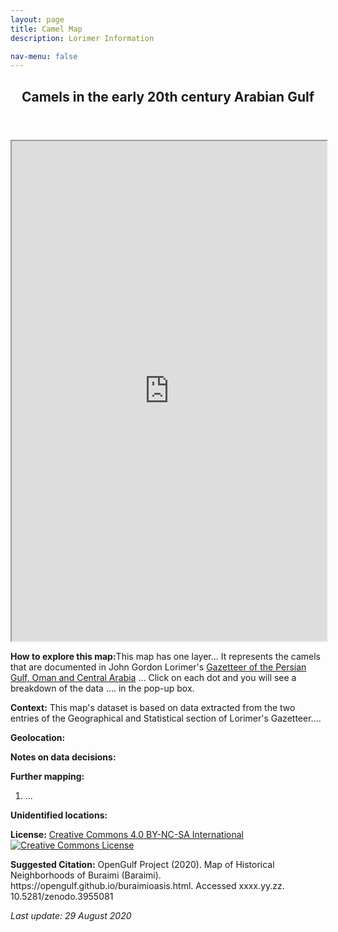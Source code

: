 ```yaml
---
layout: page
title: Camel Map
description: Lorimer Information  

nav-menu: false
---
```


<section id="one">
  <div class="inner">
    <header class="major">
      <h1>Camels in the early 20th century Arabian Gulf</h1>
    </header>
<iframe src="https://balaqisms.github.io/FinalCamelMap2/Webapp/#6/26.660/52.521" width="100%" height="800"></iframe>

<p>
	<b>How to explore this map:</b>This map has one layer... It represents the camels that are documented in John Gordon Lorimer's <a href="https://en.wikipedia.org/wiki/Gazetteer_of_the_Persian_Gulf,_Oman_and_Central_Arabia" class="link"> Gazetteer of the Persian Gulf, Oman and Central Arabia</a> ...  Click on each dot and you will see a breakdown of the data ....  in the pop-up box.
</p>
<p>
	<b>Context:</b> This map's dataset is based on data extracted from the two entries of the Geographical and Statistical section of Lorimer's Gazetteer....
</p>
<p>
	<b>Geolocation:</b>
</p>
<p>
	<b>Notes on data decisions:</b>
</p>
<p>
	<b>Further mapping:</b>
	<ol>
		<li> ... </li>
	</ol>
</p>
<p>
	<b>Unidentified locations:</b>
</p>
<p>
	<b>License:</b> <a href="https://creativecommons.org/licenses/by-nc-sa/4.0/" class="link">Creative Commons 4.0 BY-NC-SA International</a> <br>
	<a rel="license" href="http://creativecommons.org/licenses/by-nc-sa/4.0/"><img alt="Creative Commons License" style="border-width:0" src="https://i.creativecommons.org/l/by-nc-sa/4.0/88x31.png" /></a>
</p>
<p>
	<b>Suggested Citation:</b> OpenGulf Project (2020). Map of Historical Neighborhoods of Buraimi (Baraimi). https://opengulf.github.io/buraimioasis.html. Accessed xxxx.yy.zz. 10.5281/zenodo.3955081<br>
</p>
<i>Last update: 29 August 2020</i>
